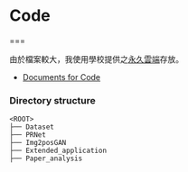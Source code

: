 # Code

===

由於檔案較大，我使用學校提供之[永久雲端](https://drive.google.com/drive/folders/12KWozhW8pCYC3-GBSKEbZVcqytIR0CwC?usp=sharing)存放。

- [Documents for Code](../4_Document/README.md)

### Directory structure
```
<ROOT>
├── Dataset
├── PRNet
├── Img2posGAN
├── Extended_application
├── Paper_analysis
```

